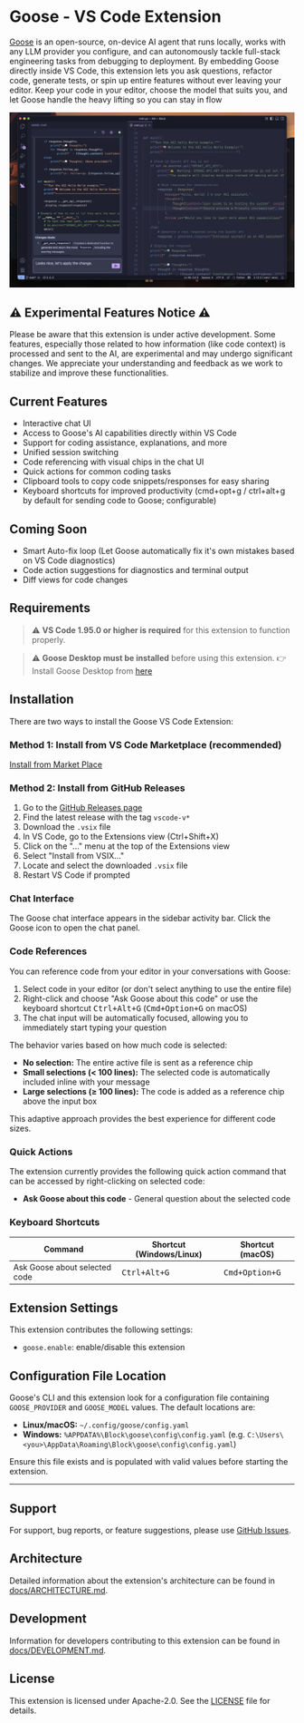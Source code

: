 # Goose - VS Code Extension

[Goose](https://block.github.io/goose/) is an open-source, on-device AI agent that runs locally, works with any LLM provider you configure, and can autonomously tackle full-stack engineering tasks from debugging to deployment. By embedding Goose directly inside VS Code, this extension lets you ask questions, refactor code, generate tests, or spin up entire features without ever leaving your editor. Keep your code in your editor, choose the model that suits you, and let Goose handle the heavy lifting so you can stay in flow

![Screenshot](./resources/screenshot.png)

## ⚠️ Experimental Features Notice ⚠️

Please be aware that this extension is under active development. Some features, especially those related to how information (like code context) is processed and sent to the AI, are experimental and may undergo significant changes. We appreciate your understanding and feedback as we work to stabilize and improve these functionalities.

## Current Features

* Interactive chat UI
* Access to Goose's AI capabilities directly within VS Code
* Support for coding assistance, explanations, and more
* Unified session switching
* Code referencing with visual chips in the chat UI
* Quick actions for common coding tasks
* Clipboard tools to copy code snippets/responses for easy sharing
* Keyboard shortcuts for improved productivity (cmd+opt+g / ctrl+alt+g by default for sending code to Goose; configurable)

## Coming Soon

* Smart Auto-fix loop (Let Goose automatically fix it's own mistakes based on VS Code diagnostics)
* Code action suggestions for diagnostics and terminal output
* Diff views for code changes

## Requirements

> ⚠️ **VS Code 1.95.0 or higher is required** for this extension to function properly.

> ⚠️ **Goose Desktop must be installed** before using this extension.
👉 Install Goose Desktop from [here](https://block.github.io/goose/)

## Installation

There are two ways to install the Goose VS Code Extension:

### Method 1: Install from VS Code Marketplace (recommended)
[Install from Market Place](https://marketplace.visualstudio.com/items?itemName=block.vscode-goose)

### Method 2: Install from GitHub Releases

1. Go to the [GitHub Releases page](https://github.com/block/vscode-goose/releases)
2. Find the latest release with the tag `vscode-v*`
3. Download the `.vsix` file
4. In VS Code, go to the Extensions view (Ctrl+Shift+X)
5. Click on the "..." menu at the top of the Extensions view
6. Select "Install from VSIX..."
7. Locate and select the downloaded `.vsix` file
8. Restart VS Code if prompted

### Chat Interface

The Goose chat interface appears in the sidebar activity bar. Click the Goose icon to open the chat panel.

### Code References

You can reference code from your editor in your conversations with Goose:

1. Select code in your editor (or don't select anything to use the entire file)
2. Right-click and choose "Ask Goose about this code" or use the keyboard shortcut <kbd>Ctrl+Alt+G</kbd> (<kbd>Cmd+Option+G</kbd> on macOS)
3. The chat input will be automatically focused, allowing you to immediately start typing your question

The behavior varies based on how much code is selected:

* **No selection:** The entire active file is sent as a reference chip
* **Small selections (< 100 lines):** The selected code is automatically included inline with your message
* **Large selections (≥ 100 lines):** The code is added as a reference chip above the input box

This adaptive approach provides the best experience for different code sizes.

### Quick Actions

The extension currently provides the following quick action command that can be accessed by right-clicking on selected code:

* **Ask Goose about this code** - General question about the selected code

### Keyboard Shortcuts

| Command                       | Shortcut (Windows/Linux) | Shortcut (macOS)        |
| ----------------------------- | ------------------------ | ----------------------- |
| Ask Goose about selected code | <kbd>Ctrl+Alt+G</kbd>    | <kbd>Cmd+Option+G</kbd> |

## Extension Settings

This extension contributes the following settings:

* `goose.enable`: enable/disable this extension

## Configuration File Location

Goose's CLI and this extension look for a configuration file containing
`GOOSE_PROVIDER` and `GOOSE_MODEL` values. The default locations are:

* **Linux/macOS:** `~/.config/goose/config.yaml`
* **Windows:** `%APPDATA%\Block\goose\config\config.yaml` (e.g. `C:\Users\<you>\AppData\Roaming\Block\goose\config\config.yaml`)

Ensure this file exists and is populated with valid values before starting the extension.

----

## Support

For support, bug reports, or feature suggestions, please use [GitHub Issues](https://github.com/block/vscode-goose/issues).


## Architecture

Detailed information about the extension's architecture can be found in [docs/ARCHITECTURE.md](./docs/ARCHITECTURE.md).

## Development

Information for developers contributing to this extension can be found in [docs/DEVELOPMENT.md](./docs/DEVELOPMENT.md).

## License

This extension is licensed under Apache-2.0.
See the [LICENSE](./LICENSE) file for details.

